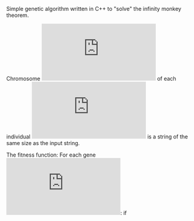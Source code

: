Simple genetic algorithm written in C++ to "solve" the infinity monkey theorem.

Chromosome ![eq1](https://latex.codecogs.com/png.latex?C_i) of each individual ![eq2](https://latex.codecogs.com/png.latex?i) is a string of the same size as the input string.

The fitness function:
            For each gene ![eq3](https://latex.codecogs.com/png.latex?g%20%5Cin%20C_i):
                        if          
